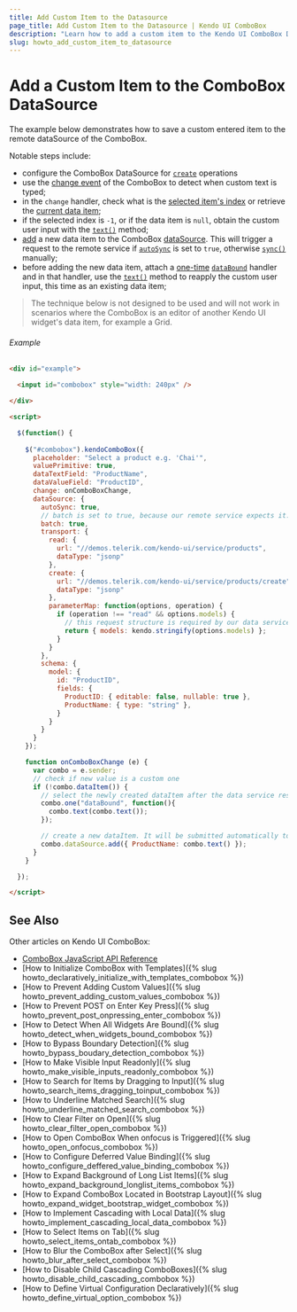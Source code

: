 ```yaml
---
title: Add Custom Item to the Datasource
page_title: Add Custom Item to the Datasource | Kendo UI ComboBox
description: "Learn how to add a custom item to the Kendo UI ComboBox DataSource."
slug: howto_add_custom_item_to_datasource
---
```


# Add a Custom Item to the ComboBox DataSource

The example below demonstrates how to save a custom entered item to the remote dataSource of the ComboBox.

Notable steps include:

* configure the ComboBox DataSource for [`create`](/framework/datasource/crud) operations
* use the [change event](/api/javascript/ui/combobox#events-change) of the ComboBox to detect when custom text is typed;
* in the `change` handler, check what is the [selected item's index](/api/javascript/ui/combobox#methods-select ) or retrieve the [current data item](/api/javascript/ui/combobox#methods-dataItem);
* if the selected index is `-1`, or if the data item is `null`, obtain the custom user input with the [`text()`](/api/javascript/ui/combobox#methods-text) method;
* [add](/api/javascript/data/datasource#methods-add) a new data item to the ComboBox [dataSource](/api/javascript/ui/combobox#fields-dataSource ). This will trigger a request to the remote service if [`autoSync`](/api/javascript/data/datasource#configuration-autoSync) is set to `true`, otherwise [`sync()`](/api/javascript/data/datasource#methods-sync) manually;
* before adding the new data item, attach a [one-time](/intro/widget-basics/events-and-methods#events) [`dataBound`](/api/javascript/ui/combobox#events-dataBound) handler and in that handler, use the [`text()`](/api/javascript/ui/combobox#methods-text) method to reapply the custom user input, this time as an existing data item;

> The technique below is not designed to be used and will not work in scenarios where the ComboBox is an editor of another Kendo UI widget's data item, for example a Grid.

###### Example

```html
<div id="example">

  <input id="combobox" style="width: 240px" />    

</div>

<script>

  $(function() {
    
    $("#combobox").kendoComboBox({
      placeholder: "Select a product e.g. 'Chai'",
      valuePrimitive: true,
      dataTextField: "ProductName",
      dataValueField: "ProductID",
      change: onComboBoxChange,
      dataSource: {
        autoSync: true,
        // batch is set to true, because our remote service expects it. Not required
        batch: true,
        transport: {
          read: {
            url: "//demos.telerik.com/kendo-ui/service/products",
            dataType: "jsonp"
          },
          create: {
            url: "//demos.telerik.com/kendo-ui/service/products/create",
            dataType: "jsonp"
          },
          parameterMap: function(options, operation) {
            if (operation !== "read" && options.models) {
              // this request structure is required by our data service. Related to batch: true
              return { models: kendo.stringify(options.models) };
            }
          }            
        },
        schema: {
          model: {
            id: "ProductID",
            fields: {
              ProductID: { editable: false, nullable: true },
              ProductName: { type: "string" },
            }
          }
        }          
      }
    });

    function onComboBoxChange (e) {
      var combo = e.sender;
      // check if new value is a custom one
      if (!combo.dataItem()) {
        // select the newly created dataItem after the data service response is received
        combo.one("dataBound", function(){
          combo.text(combo.text());
        });

        // create a new dataItem. It will be submitted automatically to the remote service (autoSync is true)
        combo.dataSource.add({ ProductName: combo.text() });
      }
    }

  });

</script>
```

## See Also

Other articles on Kendo UI ComboBox:

* [ComboBox JavaScript API Reference](/api/javascript/ui/combobox)
* [How to Initialize ComboBox with Templates]({% slug howto_declaratively_initialize_with_templates_combobox %})
* [How to Prevent Adding Custom Values]({% slug howto_prevent_adding_custom_values_combobox %})
* [How to Prevent POST on Enter Key Press]({% slug howto_prevent_post_onpressing_enter_combobox %})
* [How to Detect When All Widgets Are Bound]({% slug howto_detect_when_widgets_bound_combobox %})
* [How to Bypass Boundary Detection]({% slug howto_bypass_boudary_detection_combobox %})
* [How to Make Visible Input Readonly]({% slug howto_make_visible_inputs_readonly_combobox %})
* [How to Search for Items by Dragging to Input]({% slug howto_search_items_dragging_toinput_combobox %})
* [How to Underline Matched Search]({% slug howto_underline_matched_search_combobox %})
* [How to Clear Filter on Open]({% slug howto_clear_filter_open_combobox %})
* [How to Open ComboBox When onfocus is Triggered]({% slug howto_open_onfocus_combobox %})
* [How to Configure Deferred Value Binding]({% slug howto_configure_deffered_value_binding_combobox %})
* [How to Expand Background of Long List Items]({% slug howto_expand_background_longlist_items_combobox %})
* [How to Expand ComboBox Located in Bootstrap Layout]({% slug howto_expand_widget_bootstrap_widget_combobox %})
* [How to Implement Cascading with Local Data]({% slug howto_implement_cascading_local_data_combobox %})
* [How to Select Items on Tab]({% slug howto_select_items_ontab_combobox %})
* [How to Blur the ComboBox after Select]({% slug howto_blur_after_select_combobox %})
* [How to Disable Child Cascading ComboBoxes]({% slug howto_disable_child_cascading_combobox %})
* [How to Define Virtual Configuration Declaratively]({% slug howto_define_virtual_option_combobox %})
